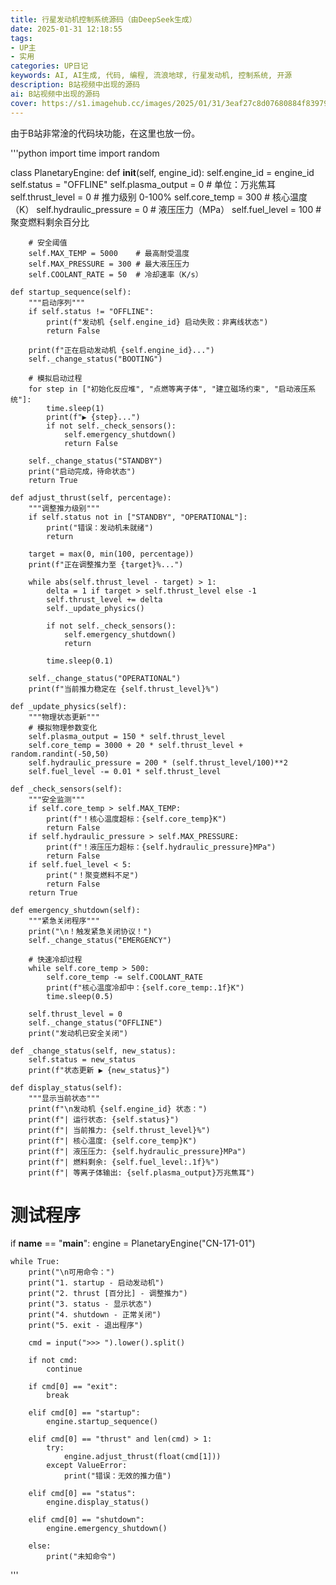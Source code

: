 ```yaml
---
title: 行星发动机控制系统源码（由DeepSeek生成）
date: 2025-01-31 12:18:55
tags: 
- UP主
- 实用
categories: UP日记
keywords: AI, AI生成, 代码, 编程, 流浪地球, 行星发动机, 控制系统, 开源
description: B站视频中出现的源码
ai: B站视频中出现的源码
cover: https://s1.imagehub.cc/images/2025/01/31/3eaf27c8d07680884f83979904fa4276.webp
---
```


由于B站非常淦的代码块功能，在这里也放一份。

'''python
import time
import random

class PlanetaryEngine:
    def __init__(self, engine_id):
        self.engine_id = engine_id
        self.status = "OFFLINE"
        self.plasma_output = 0  # 单位：万兆焦耳
        self.thrust_level = 0   # 推力级别 0-100%
        self.core_temp = 300    # 核心温度（K）
        self.hydraulic_pressure = 0  # 液压压力（MPa）
        self.fuel_level = 100   # 聚变燃料剩余百分比
        
        # 安全阈值
        self.MAX_TEMP = 5000    # 最高耐受温度
        self.MAX_PRESSURE = 300 # 最大液压压力
        self.COOLANT_RATE = 50  # 冷却速率（K/s）

    def startup_sequence(self):
        """启动序列"""
        if self.status != "OFFLINE":
            print(f"发动机 {self.engine_id} 启动失败：非离线状态")
            return False
        
        print(f"正在启动发动机 {self.engine_id}...")
        self._change_status("BOOTING")
        
        # 模拟启动过程
        for step in ["初始化反应堆", "点燃等离子体", "建立磁场约束", "启动液压系统"]:
            time.sleep(1)
            print(f"▶ {step}...")
            if not self._check_sensors():
                self.emergency_shutdown()
                return False
        
        self._change_status("STANDBY")
        print("启动完成，待命状态")
        return True

    def adjust_thrust(self, percentage):
        """调整推力级别"""
        if self.status not in ["STANDBY", "OPERATIONAL"]:
            print("错误：发动机未就绪")
            return
        
        target = max(0, min(100, percentage))
        print(f"正在调整推力至 {target}%...")
        
        while abs(self.thrust_level - target) > 1:
            delta = 1 if target > self.thrust_level else -1
            self.thrust_level += delta
            self._update_physics()
            
            if not self._check_sensors():
                self.emergency_shutdown()
                return
            
            time.sleep(0.1)
        
        self._change_status("OPERATIONAL")
        print(f"当前推力稳定在 {self.thrust_level}%")

    def _update_physics(self):
        """物理状态更新"""
        # 模拟物理参数变化
        self.plasma_output = 150 * self.thrust_level
        self.core_temp = 3000 + 20 * self.thrust_level + random.randint(-50,50)
        self.hydraulic_pressure = 200 * (self.thrust_level/100)**2
        self.fuel_level -= 0.01 * self.thrust_level

    def _check_sensors(self):
        """安全监测"""
        if self.core_temp > self.MAX_TEMP:
            print(f"！核心温度超标：{self.core_temp}K")
            return False
        if self.hydraulic_pressure > self.MAX_PRESSURE:
            print(f"！液压压力超标：{self.hydraulic_pressure}MPa")
            return False
        if self.fuel_level < 5:
            print("！聚变燃料不足")
            return False
        return True

    def emergency_shutdown(self):
        """紧急关闭程序"""
        print("\n！触发紧急关闭协议！")
        self._change_status("EMERGENCY")
        
        # 快速冷却过程
        while self.core_temp > 500:
            self.core_temp -= self.COOLANT_RATE
            print(f"核心温度冷却中：{self.core_temp:.1f}K")
            time.sleep(0.5)
        
        self.thrust_level = 0
        self._change_status("OFFLINE")
        print("发动机已安全关闭")

    def _change_status(self, new_status):
        self.status = new_status
        print(f"状态更新 ▶ {new_status}")

    def display_status(self):
        """显示当前状态"""
        print(f"\n发动机 {self.engine_id} 状态：")
        print(f"| 运行状态: {self.status}")
        print(f"| 当前推力: {self.thrust_level}%")
        print(f"| 核心温度: {self.core_temp}K")
        print(f"| 液压压力: {self.hydraulic_pressure}MPa")
        print(f"| 燃料剩余: {self.fuel_level:.1f}%")
        print(f"| 等离子体输出: {self.plasma_output}万兆焦耳")

# 测试程序
if __name__ == "__main__":
    engine = PlanetaryEngine("CN-171-01")
    
    while True:
        print("\n可用命令：")
        print("1. startup - 启动发动机")
        print("2. thrust [百分比] - 调整推力")
        print("3. status - 显示状态")
        print("4. shutdown - 正常关闭")
        print("5. exit - 退出程序")
        
        cmd = input(">>> ").lower().split()
        
        if not cmd:
            continue
            
        if cmd[0] == "exit":
            break
            
        elif cmd[0] == "startup":
            engine.startup_sequence()
            
        elif cmd[0] == "thrust" and len(cmd) > 1:
            try:
                engine.adjust_thrust(float(cmd[1]))
            except ValueError:
                print("错误：无效的推力值")
                
        elif cmd[0] == "status":
            engine.display_status()
            
        elif cmd[0] == "shutdown":
            engine.emergency_shutdown()
            
        else:
            print("未知命令")

'''
